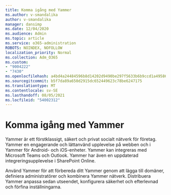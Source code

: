 ```yaml
---
title: Komma igång med Yammer
ms.author: v-smandalika
author: v-smandalika
manager: dansimp
ms.date: 12/04/2020
ms.audience: Admin
ms.topic: article
ms.service: o365-administration
ROBOTS: NOINDEX, NOFOLLOW
localization_priority: Normal
ms.collection: Adm_O365
ms.custom:
- "9004222"
- "7430"
ms.openlocfilehash: a4bd4a24484596b8d14202d9490be297f5633b6b9ccd1a4958673b49752f77c7
ms.sourcegitcommit: b5f7da89a650d2915dc652449623c78be6247175
ms.translationtype: MT
ms.contentlocale: sv-SE
ms.lasthandoff: 08/05/2021
ms.locfileid: "54002312"
---
```

# <a name="get-started-with-yammer"></a>Komma igång med Yammer

Yammer är ett förstklassigt, säkert och privat socialt nätverk för företag. Yammer en engagerande och lättanvänd upplevelse på webben och i Yammer för Android- och iOS-enheter. Yammer kan integreras med Microsoft Teams och Outlook. Yammer har även en uppdaterad integreringsupplevelse i SharePoint Online.

Använd Yammer för att förbereda ditt Yammer genom att lägga till domäner, definiera administratörer och kombinera Yammer nätverk. Distribuera Yammer anpassa sedan utseendet, konfigurera säkerhet och efterlevnad och förfina inställningarna.
